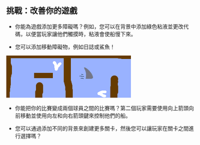 ## 挑戰：改善你的遊戲

- 你能為遊戲添加更多障礙嗎？例如，您可以在背景中添加綠色粘液並更改代碼，以便當玩家讓他們觸摸時，粘液會使船慢下來。

- 您可以添加移動障礙物，例如日誌或鯊魚！

![截圖](images/boat-obstacles.png)

- 你能把你的比賽變成兩個球員之間的比賽嗎？第二個玩家需要使用向上箭頭向前移動並使用向左和向右箭頭鍵來控制他們的船。

- 您可以通過添加不同的背景來創建更多關卡，然後您可以讓玩家在關卡之間進行選擇嗎？